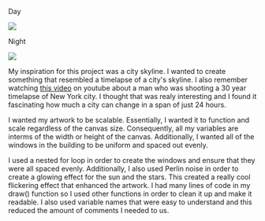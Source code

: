 Day

![](day.jpeg)

Night

![](night.jpeg)

My inspiration for this project was a city skyline. I wanted to create something that resembled a timelapse of a city's skyline. I also remember watching [this video](https://www.youtube.com/watch?v=GjXbxG8YRKw) on youtube about a man who was shooting a 30 year timelapse of New York city. I thought that was realy interesting and I found it fascinating how much a city can change in a span of just 24 hours. 

I wanted my artwork to be scalable. Essentially, I wanted it to function and scale regardless of the canvas size. Consequently, all my variables are interms of the width or height of the canvas. Additionally, I wanted all of the windows in the building to be uniform and spaced out evenly.

I used a nested for loop in order to create the windows and ensure that they were all spaced evenly. Additionally, I also used Perlin noise in order to create a glowing effect for the sun and the stars. This created a really cool flickering effect that enhanced the artwork. I had many lines of code in my draw() function so I used other functions in order to clean it up and make it readable. I also used variable names that were easy to understand and this reduced the amount of comments I needed to us.
